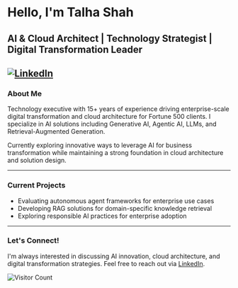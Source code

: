 # Hello, I'm Talha Shah
## AI & Cloud Architect | Technology Strategist | Digital Transformation Leader

## [![LinkedIn](https://img.shields.io/badge/LinkedIn-0077B5?style=for-the-badge&logo=linkedin&logoColor=white)](https://linkedin.com/in/talhashah)

### About Me

Technology executive with 15+ years of experience driving enterprise-scale digital transformation and cloud architecture for Fortune 500 clients. I specialize in AI solutions including Generative AI, Agentic AI, LLMs, and Retrieval-Augmented Generation.

Currently exploring innovative ways to leverage AI for business transformation while maintaining a strong foundation in cloud architecture and solution design.

---

### Current Projects

- Evaluating autonomous agent frameworks for enterprise use cases
- Developing RAG solutions for domain-specific knowledge retrieval
- Exploring responsible AI practices for enterprise adoption

---

### Let's Connect!

I'm always interested in discussing AI innovation, cloud architecture, and digital transformation strategies. Feel free to reach out via [LinkedIn](https://linkedin.com/in/talhashah).

![Visitor Count](https://visitor-badge.laobi.icu/badge?page_id=talhashah.talhashah)

